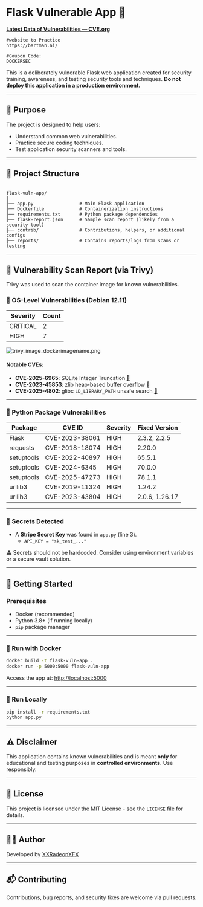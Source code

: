 # Flask Vulnerable App 🚨
**[Latest Data of Vulnerabilities — CVE.org](https://www.cve.org/)**

```
#website to Practice
https://bartman.ai/

#Coupon Code:
DOCKERSEC
```

This is a deliberately vulnerable Flask web application created for security training, awareness, and testing security tools and techniques. **Do not deploy this application in a production environment.**

---

## 🧠 Purpose

The project is designed to help users:
- Understand common web vulnerabilities.
- Practice secure coding techniques.
- Test application security scanners and tools.

---

## 📁 Project Structure

```

flask-vuln-app/
│
├── app.py                 # Main Flask application
├── Dockerfile             # Containerization instructions
├── requirements.txt       # Python package dependencies
├── flask-report.json      # Sample scan report (likely from a security tool)
├── contrib/               # Contributions, helpers, or additional configs
├── reports/               # Contains reports/logs from scans or testing

````

---

## 🧪 Vulnerability Scan Report (via Trivy)

Trivy was used to scan the container image for known vulnerabilities.

### 🐧 OS-Level Vulnerabilities (Debian 12.11)
| Severity     | Count |
|--------------|-------|
| CRITICAL     | 2     |
| HIGH         | 7     |

![trivy_image_dockerimagename.png](Screenshots/trivy_image_dockerimagename.png)

#### Notable CVEs:
- **CVE-2025-6965**: SQLite Integer Truncation [🔗](https://avd.aquasec.com/nvd/cve-2025-6965)
- **CVE-2023-45853**: zlib heap-based buffer overflow [🔗](https://avd.aquasec.com/nvd/cve-2023-45853)
- **CVE-2025-4802**: glibc `LD_LIBRARY_PATH` unsafe search [🔗](https://avd.aquasec.com/nvd/cve-2025-4802)

---

### 🐍 Python Package Vulnerabilities

| Package     | CVE ID                 | Severity | Fixed Version |
|-------------|------------------------|----------|----------------|
| Flask       | CVE-2023-38061         | HIGH     | 2.3.2, 2.2.5   |
| requests    | CVE-2018-18074         | HIGH     | 2.20.0         |
| setuptools  | CVE-2022-40897         | HIGH     | 65.5.1         |
| setuptools  | CVE-2024-6345          | HIGH     | 70.0.0         |
| setuptools  | CVE-2025-47273         | HIGH     | 78.1.1         |
| urllib3     | CVE-2019-11324         | HIGH     | 1.24.2         |
| urllib3     | CVE-2023-43804         | HIGH     | 2.0.6, 1.26.17 |

---

### 🔐 Secrets Detected
- A **Stripe Secret Key** was found in `app.py` (line 3).
  - `API_KEY = "sk_test_..."`

⚠️ Secrets should not be hardcoded. Consider using environment variables or a secure vault solution.

---

## 🚀 Getting Started

### Prerequisites
- Docker (recommended)
- Python 3.8+ (if running locally)
- `pip` package manager

---

### 🐳 Run with Docker

```bash
docker build -t flask-vuln-app .
docker run -p 5000:5000 flask-vuln-app
````

Access the app at: [http://localhost:5000](http://localhost:5000)

---

### 🧪 Run Locally

```bash
pip install -r requirements.txt
python app.py
```

---

## ⚠️ Disclaimer

This application contains known vulnerabilities and is meant **only** for educational and testing purposes in **controlled environments**. Use responsibly.

---

## 📄 License

This project is licensed under the MIT License - see the `LICENSE` file for details.

---

## 👨‍💻 Author

Developed by [XXRadeonXFX](https://github.com/XXRadeonXFX)

---

## 📬 Contributing

Contributions, bug reports, and security fixes are welcome via pull requests.

```

